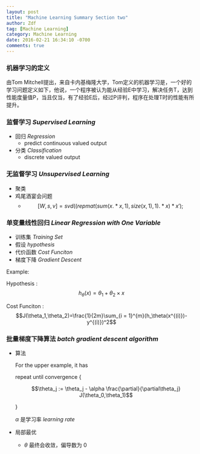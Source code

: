 ```yaml
---
layout: post
title: "Machine Learning Summary Section two"
author: Zdf
tag: [Machine Learning]
category: Machine Learning
date: 2016-02-21 16:34:10 -0700
comments: true
---
```


### 机器学习的定义
由Tom Mitchell提出，来自卡内基梅隆大学，Tom定义的机器学习是，一个好的学习问题定义如下，他说，一个程序被认为能从经验E中学习，解决任务T，达到性能度量值P，当且仅当，有了经验E后，经过P评判，程序在处理T时的性能有所提升。

### 监督学习 _Supervised Learning_
* 回归 _Regression_ 
    * predict continuous valued output
* 分类 _Classification_
	* discrete valued output

### 无监督学习 _Unsupervised Learning_
* 聚类
* 鸡尾酒宴会问题
	* $$[W,s,v] = svd((repmat(sum(x.*x,1),size(x,1),1).*x)*x');$$
	
### 单变量线性回归 _Linear Regression with One Variable_

* 训练集 _Training Set_
* 假设 _hypothesis_
* 代价函数 _Cost Funciton_
* 梯度下降 _Gradient Descent_

Example:

Hypothesis : $$h_{\theta}(x)={\theta}_1 + {\theta}_2 \times x$$

Cost Funciton : $$J(\theta_1,\theta_2)=\frac{1}{2m}\sum_{i = 1}^{m}(h_\theta(x^{(i)})-y^{(i)})^2$$


### 批量梯度下降算法 _batch gradient descent algorithm_

* 算法
    
    For the upper example, it has

    repeat until convergence {

    $$\theta_j := \theta_j - \alpha \frac{\partial}{\partial\theta_j} J(\theta_0,\theta_1)$$

    }
    
    $\alpha$ 是学习率 _learning rate_

* 局部最优
    * $\theta$ 最终会收敛，偏导数为 $0$